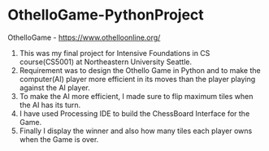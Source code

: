 # OthelloGame-PythonProject
OthelloGame - https://www.othelloonline.org/
1. This was my final project for Intensive Foundations in CS course(CS5001) at Northeastern University Seattle.
2. Requirement was to design the Othello Game in Python and to make the computer(AI) player more efficient in its moves than the player
   playing against the AI player.
3. To make the AI more efficient, I made sure to flip maximum tiles when the AI has its turn.
4. I have used Processing IDE to build the ChessBoard Interface for the Game.
5. Finally I display the winner and also how many tiles each player owns when the Game is over.
